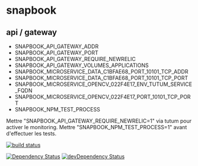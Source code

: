 # snapbook
## api / gateway

- SNAPBOOK_API_GATEWAY_ADDR
- SNAPBOOK_API_GATEWAY_PORT
- SNAPBOOK_API_GATEWAY_REQUIRE_NEWRELIC
- SNAPBOOK_API_GATEWAY_VOLUMES_APPLICATIONS
- SNAPBOOK_MICROSERVICE_DATA_C1BFAE68_PORT_10101_TCP_ADDR
- SNAPBOOK_MICROSERVICE_DATA_C1BFAE68_PORT_10101_TCP_PORT
- SNAPBOOK_MICROSERVICE_OPENCV_022F4E17_ENV_TUTUM_SERVICE_FQDN
- SNAPBOOK_MICROSERVICE_OPENCV_022F4E17_PORT_10101_TCP_PORT
- SNAPBOOK_NPM_TEST_PROCESS

Mettre "SNAPBOOK_API_GATEWAY_REQUIRE_NEWRELIC=1" via tutum pour activer le monitoring.
Mettre "SNAPBOOK_NPM_TEST_PROCESS=1" avant d'effectuer les tests.

[![build status](https://gitlab.com/ci/projects/6885/status.png?ref=master)](https://gitlab.com/ci/projects/6885?ref=master)

[![Dependency Status](https://david-dm.org/gperreymond/snapbook-api-gateway.svg)](https://david-dm.org/gperreymond/snapbook-api-gateway#info=dependencies)
[![devDependency Status](https://david-dm.org/gperreymond/snapbook-api-gateway/dev-status.svg)](https://david-dm.org/gperreymond/snapbook-api-gateway#info=devDependencies) 